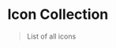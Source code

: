 <script setup>
import Fuse from 'fuse.js'
import meta from '@privyid/persona-icon/svg/meta.json'
import pCaption from '../components/caption/Caption.vue'
import pInput from '../components/input/Input.vue'
import { createSpinner } from '../components/avatar/utils/create-image'
import { computed, ref } from 'vue-demi'
import { groupBy } from 'lodash-es'

const keyword = ref('')
const fuse    = new Fuse(meta, {
  threshold: 0.5,
  keys     : [
    'name',
    'folder',
    'aliases',
    'category',
  ]
})

const icons = computed(() => {
  const filtered = keyword.value
    ? fuse.search(keyword.value).map((result) => result.item)
    : meta

  return groupBy(filtered, 'category')
})

function getURL (icon) {
  return new URL(`../../packages/persona-icon/svg/${icon.folder}/32.svg`, import.meta.url).href
}
</script>

# Icon Collection

> List of all icons

<p-input placeholder="Search..." v-model="keyword" clearable />

<template v-if="Object.values(icons).length > 0">
  <template v-for="(items, category) in icons">
    <h3 class="capitalize">{{ category }}</h3>
    <div class="grid grid-cols-2 gap-4 mt-8 md:grid-cols-4">
      <template v-for="icon in items">
        <div class="flex flex-col items-center justify-center py-5 border rounded">
          <client-only>
            <template #placeholder>
              <img :src="createSpinner(32)" />
            </template>
            <img :src="getURL(icon)" />
          </client-only>
          <p-caption class="mt-4 text-center">
            {{ icon.folder }}
          </p-caption>
        </div>
      </template>
    </div>
  </template>
</template>
<template v-else>
  <p class="text-center">
    There are no icon to show
  </p>
</template>

